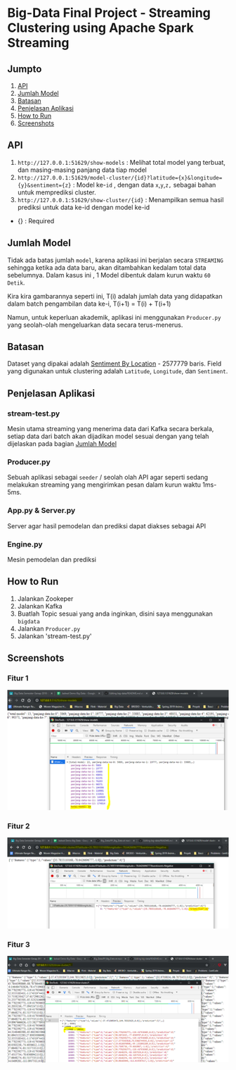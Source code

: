 # Big-Data Final Project - Streaming Clustering using Apache Spark Streaming

## Jumpto
1. [API](#api)
2. [Jumlah Model](#jumlah-model)
3. [Batasan](#batasan)
4. [Penjelasan Aplikasi](#penjelasan-aplikasi)
5. [How to Run](#how-to-run)
6. [Screenshots](#screenshots)

## API
1. `http://127.0.0.1:51629/show-models` : Melihat total model yang terbuat, dan masing-masing panjang data tiap model
2. `http://127.0.0.1:51629/model-cluster/{id}?latitude={x}&longitude={y}&sentiment={z}` : Model ke-`id` , dengan data `x`,`y`,`z,` sebagai bahan untuk memprediksi cluster.
3. `http://127.0.0.1:51629/show-cluster/{id}` : Menampilkan semua hasil prediksi untuk data ke-id dengan model ke-id

* {} : Required

## Jumlah Model
Tidak ada batas jumlah `model`, karena aplikasi ini berjalan secara `STREAMING` sehingga ketika ada data baru, akan ditambahkan kedalam total data sebelumnya.
Dalam kasus ini , 1 Model dibentuk dalam kurun waktu `60 Detik`. 

Kira kira gambarannya seperti ini, T(i) adalah jumlah data yang didapatkan dalam batch pengambilan data ke-i, T(i+1) = T(i) + T(i+1)

Namun, untuk keperluan akademik, aplikasi ini menggunakan `Producer.py` yang seolah-olah mengeluarkan data secara terus-menerus.

## Batasan
Dataset yang dipakai adalah [Sentiment By Location](https://www.kaggle.com/jacksapper/company-sentiment-by-location) - 2577779 baris. Field yang digunakan untuk clustering adalah `Latitude`, `Longitude`, dan `Sentiment`.

## Penjelasan Aplikasi
### stream-test.py
Mesin utama streaming yang menerima data dari Kafka secara berkala, setiap data dari batch akan dijadikan model sesuai dengan yang telah dijelaskan pada bagian [Jumlah Model](#jumlah-model)

### Producer.py
Sebuah aplikasi sebagai `seeder` / seolah olah API agar seperti sedang melakukan streaming yang mengirimkan pesan dalam kurun waktu 1ms-5ms.

### App.py & Server.py
Server agar hasil pemodelan dan prediksi dapat diakses sebagai API

### Engine.py
Mesin pemodelan dan prediksi

## How to Run
1. Jalankan Zookeper
2. Jalankan Kafka
3. Buatlah Topic sesuai yang anda inginkan, disini saya menggunakan `bigdata`
4. Jalankan `Producer.py`
5. Jalankan 'stream-test.py'

## Screenshots
### Fitur 1
![fitur 1](https://github.com/abaar/big-data/blob/master/Final-Project/screenshots/fitur1.PNG)

### Fitur 2
![fitur 2](https://github.com/abaar/big-data/blob/master/Final-Project/screenshots/fitur2.PNG)

### Fitur 3
![fitur 3](https://github.com/abaar/big-data/blob/master/Final-Project/screenshots/fitur3.PNG)
